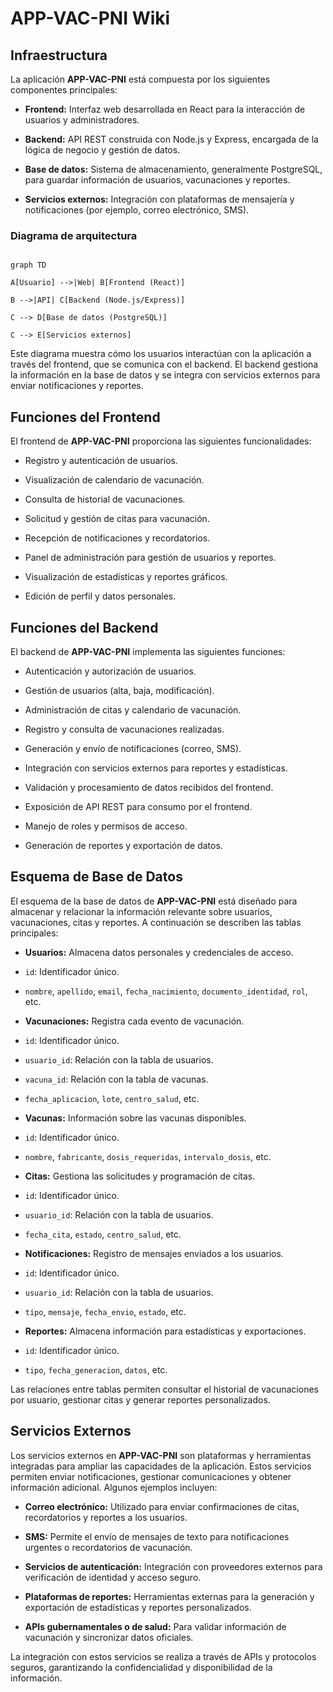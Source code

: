 # APP-VAC-PNI Wiki

  

## Infraestructura

  

La aplicación **APP-VAC-PNI** está compuesta por los siguientes componentes principales:

  

- **Frontend:** Interfaz web desarrollada en React para la interacción de usuarios y administradores.

- **Backend:** API REST construida con Node.js y Express, encargada de la lógica de negocio y gestión de datos.

- **Base de datos:** Sistema de almacenamiento, generalmente PostgreSQL, para guardar información de usuarios, vacunaciones y reportes.

- **Servicios externos:** Integración con plataformas de mensajería y notificaciones (por ejemplo, correo electrónico, SMS).

  

### Diagrama de arquitectura

  

```mermaid

graph TD

A[Usuario] -->|Web| B[Frontend (React)]

B -->|API| C[Backend (Node.js/Express)]

C --> D[Base de datos (PostgreSQL)]

C --> E[Servicios externos]

```

  

Este diagrama muestra cómo los usuarios interactúan con la aplicación a través del frontend, que se comunica con el backend. El backend gestiona la información en la base de datos y se integra con servicios externos para enviar notificaciones y reportes.

  
  

## Funciones del Frontend

  

El frontend de **APP-VAC-PNI** proporciona las siguientes funcionalidades:

  

- Registro y autenticación de usuarios.

- Visualización de calendario de vacunación.

- Consulta de historial de vacunaciones.

- Solicitud y gestión de citas para vacunación.

- Recepción de notificaciones y recordatorios.

- Panel de administración para gestión de usuarios y reportes.

- Visualización de estadísticas y reportes gráficos.

- Edición de perfil y datos personales.

  

## Funciones del Backend

  

El backend de **APP-VAC-PNI** implementa las siguientes funciones:

  

- Autenticación y autorización de usuarios.

- Gestión de usuarios (alta, baja, modificación).

- Administración de citas y calendario de vacunación.

- Registro y consulta de vacunaciones realizadas.

- Generación y envío de notificaciones (correo, SMS).

- Integración con servicios externos para reportes y estadísticas.

- Validación y procesamiento de datos recibidos del frontend.

- Exposición de API REST para consumo por el frontend.

- Manejo de roles y permisos de acceso.

- Generación de reportes y exportación de datos.

  

## Esquema de Base de Datos

  

El esquema de la base de datos de **APP-VAC-PNI** está diseñado para almacenar y relacionar la información relevante sobre usuarios, vacunaciones, citas y reportes. A continuación se describen las tablas principales:

  

- **Usuarios:** Almacena datos personales y credenciales de acceso.

- `id`: Identificador único.

- `nombre`, `apellido`, `email`, `fecha_nacimiento`, `documento_identidad`, `rol`, etc.

  

- **Vacunaciones:** Registra cada evento de vacunación.

- `id`: Identificador único.

- `usuario_id`: Relación con la tabla de usuarios.

- `vacuna_id`: Relación con la tabla de vacunas.

- `fecha_aplicacion`, `lote`, `centro_salud`, etc.

  

- **Vacunas:** Información sobre las vacunas disponibles.

- `id`: Identificador único.

- `nombre`, `fabricante`, `dosis_requeridas`, `intervalo_dosis`, etc.

  

- **Citas:** Gestiona las solicitudes y programación de citas.

- `id`: Identificador único.

- `usuario_id`: Relación con la tabla de usuarios.

- `fecha_cita`, `estado`, `centro_salud`, etc.

  

- **Notificaciones:** Registro de mensajes enviados a los usuarios.

- `id`: Identificador único.

- `usuario_id`: Relación con la tabla de usuarios.

- `tipo`, `mensaje`, `fecha_envio`, `estado`, etc.

  

- **Reportes:** Almacena información para estadísticas y exportaciones.

- `id`: Identificador único.

- `tipo`, `fecha_generacion`, `datos`, etc.

  

Las relaciones entre tablas permiten consultar el historial de vacunaciones por usuario, gestionar citas y generar reportes personalizados.

  

## Servicios Externos

  

Los servicios externos en **APP-VAC-PNI** son plataformas y herramientas integradas para ampliar las capacidades de la aplicación. Estos servicios permiten enviar notificaciones, gestionar comunicaciones y obtener información adicional. Algunos ejemplos incluyen:

  

- **Correo electrónico:** Utilizado para enviar confirmaciones de citas, recordatorios y reportes a los usuarios.

- **SMS:** Permite el envío de mensajes de texto para notificaciones urgentes o recordatorios de vacunación.

- **Servicios de autenticación:** Integración con proveedores externos para verificación de identidad y acceso seguro.

- **Plataformas de reportes:** Herramientas externas para la generación y exportación de estadísticas y reportes personalizados.

- **APIs gubernamentales o de salud:** Para validar información de vacunación y sincronizar datos oficiales.

  

La integración con estos servicios se realiza a través de APIs y protocolos seguros, garantizando la confidencialidad y disponibilidad de la información.